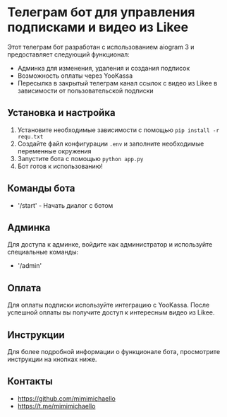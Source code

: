 # Телеграм бот для управления подписками и видео из Likee

Этот телеграм бот разработан с использованием aiogram 3 и предоставляет следующий функционал:

- Админка для изменения, удаления и создания подписок
- Возможность оплаты через YooKassa
- Пересылка в закрытый телеграм канал ссылок с видео из Likee в зависимости от пользовательской подписки

## Установка и настройка

1. Установите необходимые зависимости с помощью `pip install -r requ.txt`
2. Создайте файл конфигурации `.env` и заполните необходимые переменные окружения
3. Запустите бота с помощью `python app.py`
4. Бот готов к использованию!

## Команды бота

- '/start' - Начать диалог с ботом


## Админка

Для доступа к админке, войдите как администратор и используйте специальные команды:

- '/admin'

## Оплата

Для оплаты подписки используйте интеграцию с YooKassa. После успешной оплаты вы получите доступ к интересным видео из Likee.

## Инструкции

Для более подробной информации о функционале бота, просмотрите инструкции на кнопках ниже.

## Контакты

- https://github.com/mimimichaello
- https://t.me/mimimichaello

